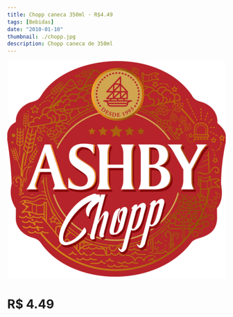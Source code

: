 ```yaml
---
title: Chopp caneca 350ml - R$4.49
tags: [Bebidas]
date: "2010-01-10"
thumbnail: ./chopp.jpg
description: Chopp caneca de 350ml
---
```


![Ashby chopp](../ashby_chopp.png)

# R$ 4.49